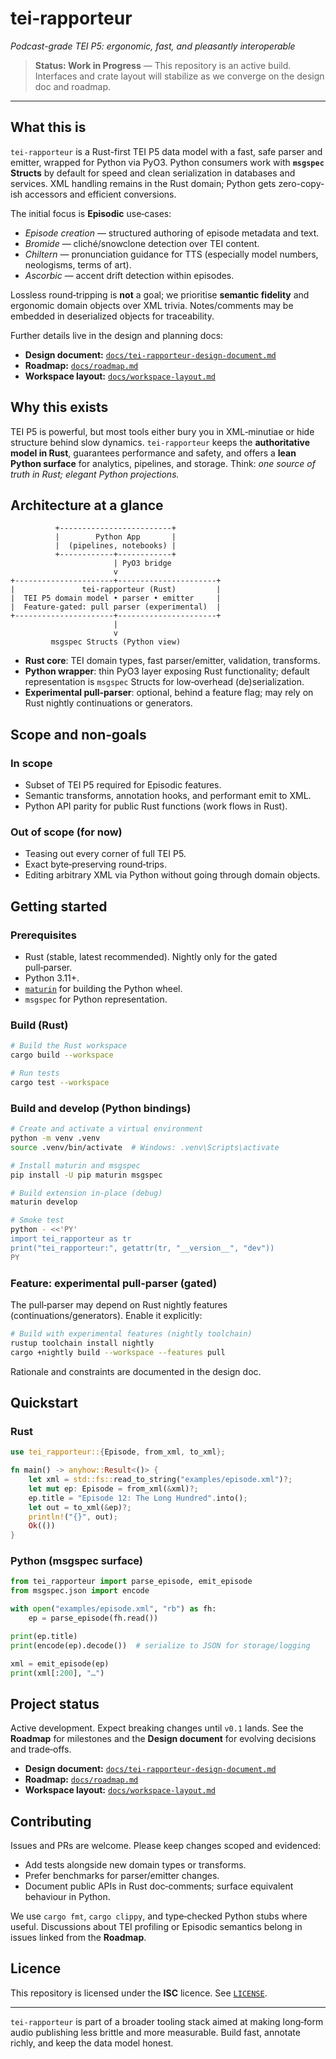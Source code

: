 # tei-rapporteur

<!-- markdownlint-disable-next-line MD036 -->
*Podcast-grade TEI P5: ergonomic, fast, and pleasantly interoperable*

> **Status: Work in Progress** — This repository is an active build. Interfaces
> and crate layout will stabilize as we converge on the design doc and roadmap.

______________________________________________________________________

## What this is

`tei-rapporteur` is a Rust-first TEI P5 data model with a fast, safe parser and
emitter, wrapped for Python via PyO3. Python consumers work with **`msgspec`
Structs** by default for speed and clean serialization in databases and
services. XML handling remains in the Rust domain; Python gets zero-copy-ish
accessors and efficient conversions.

The initial focus is **Episodic** use‑cases:

- *Episode creation* — structured authoring of episode metadata and text.
- *Bromide* — cliché/snowclone detection over TEI content.
- *Chiltern* — pronunciation guidance for TTS (especially model numbers,
  neologisms, terms of art).
- *Ascorbic* — accent drift detection within episodes.

Lossless round‑tripping is **not** a goal; we prioritise **semantic fidelity**
and ergonomic domain objects over XML trivia. Notes/comments may be embedded in
deserialized objects for traceability.

Further details live in the design and planning docs:

- **Design document:**
  [`docs/tei-rapporteur-design-document.md`](docs/tei-rapporteur-design-document.md)
- **Roadmap:** [`docs/roadmap.md`](docs/roadmap.md)
- **Workspace layout:** [`docs/workspace-layout.md`](docs/workspace-layout.md)

## Why this exists

TEI P5 is powerful, but most tools either bury you in XML‑minutiae or hide
structure behind slow dynamics. `tei-rapporteur` keeps the **authoritative
model in Rust**, guarantees performance and safety, and offers a **lean Python
surface** for analytics, pipelines, and storage. Think: *one source of truth in
Rust; elegant Python projections.*

## Architecture at a glance

```plaintext
          +-------------------------+
          |        Python App       |
          |  (pipelines, notebooks) |
          +------------+------------+
                       | PyO3 bridge
                       v
+----------------------+----------------------+
|               tei-rapporteur (Rust)         |
|  TEI P5 domain model • parser • emitter     |
|  Feature-gated: pull parser (experimental)  |
+----------------------+----------------------+
                       |
                       v
         msgspec Structs (Python view)
```

- **Rust core**: TEI domain types, fast parser/emitter, validation, transforms.
- **Python wrapper**: thin PyO3 layer exposing Rust functionality; default
  representation is `msgspec` Structs for low‑overhead (de)serialization.
- **Experimental pull‑parser**: optional, behind a feature flag; may rely on
  Rust nightly continuations or generators.

## Scope and non‑goals

### In scope

- Subset of TEI P5 required for Episodic features.
- Semantic transforms, annotation hooks, and performant emit to XML.
- Python API parity for public Rust functions (work flows in Rust).

### Out of scope (for now)

- Teasing out every corner of full TEI P5.
- Exact byte‑preserving round‑trips.
- Editing arbitrary XML via Python without going through domain objects.

## Getting started

### Prerequisites

- Rust (stable, latest recommended). Nightly only for the gated pull‑parser.
- Python 3.11+.
- [`maturin`](https://github.com/PyO3/maturin) for building the Python wheel.
- `msgspec` for Python representation.

### Build (Rust)

```bash
# Build the Rust workspace
cargo build --workspace

# Run tests
cargo test --workspace
```

### Build and develop (Python bindings)

```bash
# Create and activate a virtual environment
python -m venv .venv
source .venv/bin/activate  # Windows: .venv\Scripts\activate

# Install maturin and msgspec
pip install -U pip maturin msgspec

# Build extension in-place (debug)
maturin develop

# Smoke test
python - <<'PY'
import tei_rapporteur as tr
print("tei_rapporteur:", getattr(tr, "__version__", "dev"))
PY
```

### Feature: experimental pull‑parser (gated)

The pull‑parser may depend on Rust nightly features (continuations/generators).
Enable it explicitly:

```bash
# Build with experimental features (nightly toolchain)
rustup toolchain install nightly
cargo +nightly build --workspace --features pull
```

Rationale and constraints are documented in the design doc.

## Quickstart

### Rust

```rust
use tei_rapporteur::{Episode, from_xml, to_xml};

fn main() -> anyhow::Result<()> {
    let xml = std::fs::read_to_string("examples/episode.xml")?;
    let mut ep: Episode = from_xml(&xml)?;
    ep.title = "Episode 12: The Long Hundred".into();
    let out = to_xml(&ep)?;
    println!("{}", out);
    Ok(())
}
```

### Python (msgspec surface)

```python
from tei_rapporteur import parse_episode, emit_episode
from msgspec.json import encode

with open("examples/episode.xml", "rb") as fh:
    ep = parse_episode(fh.read())

print(ep.title)
print(encode(ep).decode())  # serialize to JSON for storage/logging

xml = emit_episode(ep)
print(xml[:200], "…")
```

## Project status

Active development. Expect breaking changes until `v0.1` lands. See the
**Roadmap** for milestones and the **Design document** for evolving decisions
and trade‑offs.

- **Design document:**
  [`docs/tei-rapporteur-design-document.md`](docs/tei-rapporteur-design-document.md)
- **Roadmap:** [`docs/roadmap.md`](docs/roadmap.md)
- **Workspace layout:** [`docs/workspace-layout.md`](docs/workspace-layout.md)

## Contributing

Issues and PRs are welcome. Please keep changes scoped and evidenced:

- Add tests alongside new domain types or transforms.
- Prefer benchmarks for parser/emitter changes.
- Document public APIs in Rust doc‑comments; surface equivalent behaviour in
  Python.

We use `cargo fmt`, `cargo clippy`, and type‑checked Python stubs where useful.
Discussions about TEI profiling or Episodic semantics belong in issues linked
from the **Roadmap**.

## Licence

This repository is licensed under the **ISC** licence. See [`LICENSE`](LICENSE).

______________________________________________________________________

`tei-rapporteur` is part of a broader tooling stack aimed at making long‑form
audio publishing less brittle and more measurable. Build fast, annotate richly,
and keep the data model honest.
